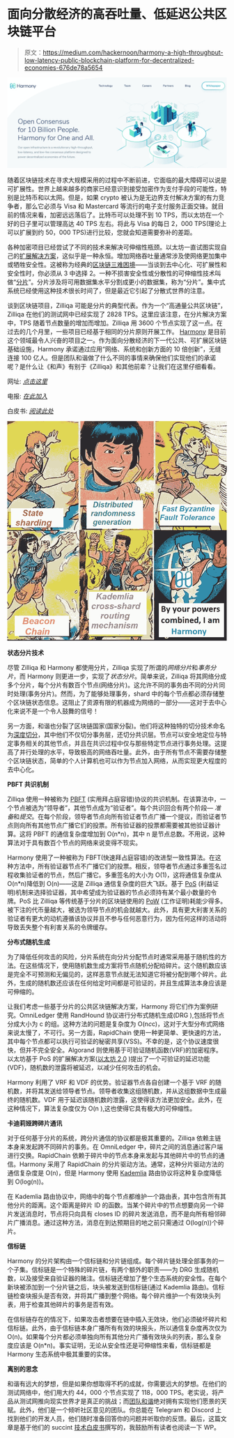 # 面向分散经济的高吞吐量、低延迟公共区块链平台

> 原文：<https://medium.com/hackernoon/harmony-a-high-throughput-low-latency-public-blockchain-platform-for-decentralized-economies-676de78a5654>

![](img/b3d682f3b15f9309ceeb4a6841a9b68f.png)

随着区块链技术在寻求大规模采用的过程中不断前进，它面临的最大障碍可以说是可扩展性。世界上越来越多的商家已经意识到接受加密作为支付手段的可能性，特别是比特币和以太网。但是，如果 crypto 被认为是无边界支付解决方案的有力竞争者，那么它必须与 Visa 和 Mastercard 等流行的电子支付服务正面交锋。就目前的情况来看，加密远远落后了。比特币可以处理不到 10 TPS，而以太坊在一个好的日子里可以管理高达 40 TPS 左右。将此与 Visa 的每日 2，000 TPS(理论上可以扩展到约 50，000 TPS)进行比较，您就会知道需要弥补的差距。

各种加密项目已经尝试了不同的技术来解决可伸缩性瓶颈。以太坊一直试图实现自己的[扩展解决方案](/connext/the-case-for-ethereum-scalability-d2a8035f880f)，这似乎是一种永恒。增加网络吞吐量通常涉及使网络更加集中或牺牲安全性。这被称为经典的[区块链三难困境](https://www.coinbureau.com/analysis/solving-blockchain-trilemma/)——当谈到去中心化、可扩展性和安全性时，你必须从 3 中选择 2。一种不损害安全性或分散性的可伸缩性技术叫做“[分片](https://en.wikipedia.org/wiki/Shard_(database_architecture))”。分片涉及将可用数据集水平分割成更小的数据集，称为“分片”。集中式系统已经使用这种技术很长时间了，但是最近它引起了分散式世界的注意。

谈到区块链项目，Zilliqa 可能是分片的典型代表。作为一个“高通量公共区块链”，Zilliqa 在他们的测试网中已经实现了 2828 TPS。这里应该注意，在分片解决方案中，TPS 随着节点数量的增加而增加。Zilliqa 用 3600 个节点实现了这一点。在过去的几个月里，一些项目已经基于相同的分片原则开展工作。 [Harmony](https://harmony.one/) 是目前这个领域最令人兴奋的项目之一。作为面向分散经济的下一代公共、可扩展区块链基础设施，Harmony 承诺通过应用“网络、系统和创新方面的 10 倍创新”，无缝连接 100 亿人。但是团队和谐做了什么不同的事情来确保他们实现他们的承诺呢？是什么让《和声》有别于《Zilliqa》和其他前辈？让我们在这里仔细看看。

网址: [*点击这里*](https://harmony.one/)

电报: [*在此加入*](https://t.me/harmony_one)

白皮书: [*阅读此处*](https://harmony.one/whitepaper)

![](img/f6a66195f26c32572bf1b082f0afe8b6.png)

**状态分片技术**

尽管 Zilliqa 和 Harmony 都使用分片，Zilliqa 实现了所谓的*网络分片*和*事务分片*，而 Harmony 则更进一步，实现了*状态分片*。简单来说，Zilliqa 将其网络分成多个分片，每个分片有数百个节点(网络分片)。这允许不同的事务由不同的分片同时处理(事务分片)。然而，为了能够处理事务，shard 中的每个节点都必须存储整个区块链状态信息。这阻止了资源有限的机器成为网络的一部分——这对于去中心化来说不是一个令人鼓舞的信号！

另一方面，和谐也分裂了区块链国家(国家分裂)。他们将这种独特的切分技术命名为[深度切分](/utopiapress/harmony-blockchains-deep-sharding-might-be-the-winning-decentralized-architecture-b1de02880186)，其中他们不仅切分事务层，还切分共识层。节点可以安全地定位与特定事务相关的其他节点，并且在共识过程中仅与那些特定节点进行事务处理。这提高了并行处理的水平，导致极高的网络吞吐量。此外，由于所有节点不需要存储整个区块链状态，简单的个人计算机也可以作为节点加入网络，从而实现更大程度的去中心化。

**PBFT 共识机制**

Zilliqa 使用一种被称为 [PBFT](https://blockonomi.com/practical-byzantine-fault-tolerance/) (实用拜占庭容错)协议的共识机制。在该算法中，一个节点被选为“领导者”，其他节点成为“验证者”。每个共识回合有两个阶段— *准备*和*提交*。在每个阶段，领导者节点向所有验证者节点广播一个提议，而验证者节点则向所有其他节点广播它们的投票。所有验证器的投票都需要被其他验证器计算。这将 PBFT 的通信复杂度增加到 O(n*n)，其中 n 是节点总数。不用说，这种算法对于具有数百个节点的网络来说变得不现实。

Harmony 使用了一种被称为 FBFT(快速拜占庭容错)的改进型一致性算法。在这种方法中，所有验证器节点不广播它们的投票。相反，领导者节点通过多重签名过程收集验证者的节点，然后广播它。多重签名的大小为 O(1)，这将通信复杂度从 O(n*n)降低到 O(n)——这是 Zilliqa 通信复杂度的巨大飞跃。基于 [PoS](https://en.wikipedia.org/wiki/Proof-of-stake) (利益证明)机制来选择验证器，其中希望成为验证器的节点必须持有某个最小数量的令牌。PoS 比 Zilliqa 等传统基于分片的区块链使用的 [PoW](https://en.bitcoin.it/wiki/Proof_of_work) (工作证明)耗能少得多。被下注的代币量越大，被选为领导节点的机会就越大。此外，具有更大利害关系的验证者有更大的动机遵循该协议并且不参与任何恶意行为，因为任何这样的活动将导致丢失整个有利害关系的令牌缓存。

**分布式随机生成**

为了降低任何攻击的风险，分片系统在向分片分配节点时通常采用基于随机性的方法。在这些情况下，使用随机数生成方案将节点随机分配给碎片。这个随机数应该是完全不可预测和无偏见的，这样恶意节点就无法知道它将被分配到哪个碎片。此外，生成的随机数还应该在任何给定时间都是可验证的，并且生成算法本身应该是可伸缩的。

让我们考虑一些基于分片的公共区块链解决方案，Harmony 将它们作为案例研究。OmniLedger 使用 RandHound 协议进行分布式随机生成(DRG ),包括将节点分成大小为 c 的组。这种方法的问题是复杂度为 O(n*c*c)，这对于大型分布式网络来说太慢了，不可行。另一方面，RapidChain 使用一种更简单、更快速的方法，其中每个节点都可以执行可验证的秘密共享(VSS)。不幸的是，这个协议速度很快，但并不完全安全。Algorand 则使用基于可验证随机函数(VRF)的加密程序。以太坊基于 PoS 的扩展解决方案([以太坊 2.0](https://cointelegraph.com/news/ethereum-20-pre-release-kicks-off-relatively-feature-complete) )提出了一个可验证的延迟功能(VDF)，随机数的泄露将被延迟，以减少任何攻击的机会。

Harmony 利用了 VRF 和 VDF 的优势。验证器节点各自创建一个基于 VRF 的随机数，并将其发送给领导者节点。领导者收集这组随机数，并从这组数据中生成最终的随机数。VDF 用于延迟该随机数的泄露，这使得该方法更加安全。此外，在这种情况下，算法复杂度仅为 O(n ),这也使得它具有极大的可伸缩性。

**卡迪莉娅跨碎片通讯**

对于任何基于分片的系统，跨分片通信的协议都是极其重要的。Zilliqa 依赖主链本身来发起跨不同碎片的事务。在 OmniLedger 中，碎片之间的消息通过客户端进行交换。RapidChain 依赖于碎片中的节点本身来发起与其他碎片中的节点的通信。Harmony 采用了 RapidChain 的分片驱动方法。通常，这种分片驱动方法的通信复杂度是 O(n)，但是 Harmony 使用 [Kademlia](https://en.wikipedia.org/wiki/Kademlia) 路由协议将这种复杂度降低到 O(log(n))。

在 Kademlia 路由协议中，网络中的每个节点都维护一个路由表，其中包含所有其他分片的距离。这个距离是碎片 ID 的函数。当某个碎片中的节点想要向另一个碎片发送消息时，节点将只向具有 closes ID 的碎片发送消息，而不是向所有相邻碎片广播消息。通过这种方法，消息在到达预期目的地之前只需通过 O(log(n))个碎片。

**信标链**

Harmony 的分片架构由一个信标链和分片链组成。每个碎片链处理全部事务的一个子集。信标链是一个特殊的碎片链，有两个额外的职责——为 DRG 生成随机数，以及接受来自验证器的赌注。信标链还增加了整个生态系统的安全性。在每个新块被添加到一个分片链之后，块头被发送到信标链(通过 Kademlia 路由)。信标链检查块报头是否有效，并将其广播到整个网络。每个碎片维护一个有效块头列表，用于检查其他碎片的事务是否有效。

在信标链存在的情况下，如果攻击者想要在链中插入无效块，他们必须破坏碎片和信标链。此外，由于信标链本身广播所有有效的块报头，所以通信复杂度再次仅为 O(n)。如果每个分片都必须单独向所有其他分片广播有效块头的列表，那么复杂度应该是 O(n*n)。事实证明，无论从安全性还是可伸缩性来看，信标链都是 Harmony 生态系统中极其重要的实体。

**离别的思念**

和谐有远大的梦想，但是如果你想取得不朽的成就，你需要远大的梦想。在他们的测试网络中，他们用大约 44，000 个节点实现了 118，000 TPS。老实说，将产品从测试网推向现实世界才是真正的挑战；而[团队和谐](https://harmony.one/team/)绝对拥有实现他们愿景的天赋。此外，他们是一个倾听社区意见的团队。你总能在 Telegram 和 Discord 上找到他们的开发人员，他们随时准备回答你的问题并听取你的反馈。最后，这篇文章是基于他们的 succint [技术白皮书](https://harmony.one/whitepaper)撰写的，我鼓励所有读者也阅读一下 WP。